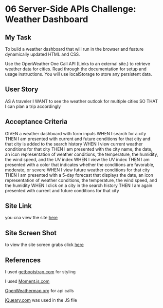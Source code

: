 # 06 Server-Side APIs Challenge: Weather Dashboard

## My Task

To build a weather dashboard that will run in the browser and feature dynamically updated HTML and CSS.

Use the OpenWeather One Call API (Links to an external site.) to retrieve weather data for cities. Read through the documentation for setup and usage instructions. You will use localStorage to store any persistent data.

## User Story

AS A traveler
I WANT to see the weather outlook for multiple cities
SO THAT I can plan a trip accordingly

## Acceptance Criteria

GIVEN a weather dashboard with form inputs
WHEN I search for a city
THEN I am presented with current and future conditions for that city and that city is added to the search history
WHEN I view current weather conditions for that city
THEN I am presented with the city name, the date, an icon representation of weather conditions, the temperature, the humidity, the wind speed, and the UV index
WHEN I view the UV index
THEN I am presented with a color that indicates whether the conditions are favorable, moderate, or severe
WHEN I view future weather conditions for that city
THEN I am presented with a 5-day forecast that displays the date, an icon representation of weather conditions, the temperature, the wind speed, and the humidity
WHEN I click on a city in the search history
THEN I am again presented with current and future conditions for that city

## Site Link

you cna view the site [here](https://chrisnewbold.github.io/06-Challenge-Weather-Dashboard/)

## Site Screen Shot

to view the site screen grabs click [here](https://chrisnewbold.github.io/06-Challenge-Weather-Dashboard/)

## References

I used [getbootstrap.com](https://getbootstrap.com/docs/4.0/components/card/) for styling

I used [Moment.js.com](https://momentjs.com/docs/#/plugins/msdate/)

[OpenWeathermap.org](https://openweathermap.org/api/one-call-3) for api calls

[jQueary.com](https://api.jquery.com/id-selector/#id1) was used in the JS file
